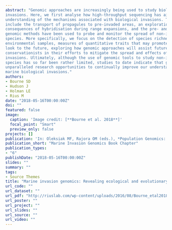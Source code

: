 ```yaml
---
abstract: "Genomic approaches are increasingly being used to study biological
invasions. Here, we first analyse how high-throughput sequencing has aided our
understanding of the mechanisms associated with biological invasions. These
include the transport of propagules to pre-invaded areas, an exploration of the
consequences of hybridisation during range expansions, and the pre- and postinvasion adaptation of colonising populations. We then explore how contemporary
genomic methods have been used to probe and monitor the spread of non-indigenous
species. More specifically, we focus on the detection of species richness from
environmental samples, measures of quantitative traits that may promote invasiveness, analysis of rapid adaptation, and the study of phenotypic plasticity. Finally, we
look to the future, exploring how genomic approaches will assist future biodiversity
conservationists in their efforts to mitigate the spread and effects of biological
invasions. Ultimately, although the use of genomic tools to study non-indigenous
species has so far been rather limited, studies to date indicate that genomic tools offer
unparalleled research opportunities to continually improve our understanding of
marine biological invasions."
authors:
- Bourne SD
- Hudson J
- Holman LE
- Rius M
date: "2018-05-16T00:00:00Z"
doi: ""
featured: false
image:
  caption: 'Image credit: [**Bourne et al. 2018**]'
  focal_point: "Smart"
  preview_only: false
projects: []
publication: 'In: Oleksiak MF, Rajora OM (eds.), *Population Genomics: Marine Organisms*, Springer'
publication_short: "Marine Invasion Genomics Book Chapter"
publication_types:
- "6"
publishDate: "2018-05-16T00:00:00Z"
slides: ""
summary: ""
tags:
- Source Themes
title: "Marine invasion genomics: Revealing ecological and evolutionary consequences of biological invasions"
url_code: ""
url_dataset: ""
url_pdf: "http://riuslab.com/wp-content/uploads/2016/08/Bourne_etal2018BookChapter.pdf"
url_poster: ""
url_project: ""
url_slides: ""
url_source: ""
url_video: ""
---
```


